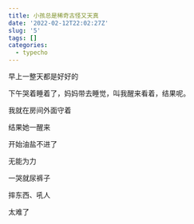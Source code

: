 ```yaml
---
title: 小孩总是稀奇古怪又天真
date: '2022-02-12T22:02:27Z'
slug: '5'
tags: []
categories:
  - typecho
---
```

早上一整天都是好好的

下午哭着睡着了，妈妈带去睡觉，叫我醒来看着，结果呢。

我就在房间外面守着

结果她一醒来

开始油盐不进了

无能为力

一哭就尿裤子

摔东西、吼人

太难了
